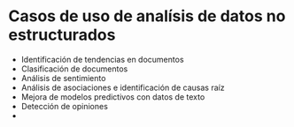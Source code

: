 # Casos de uso de analísis de datos no estructurados

- Identificación de tendencias en documentos
- Clasificación de documentos
- Análisis de sentimiento
- Análisis de asociaciones e identificación de causas raíz
- Mejora de modelos predictivos con datos de texto
- Detección de opiniones
- 
